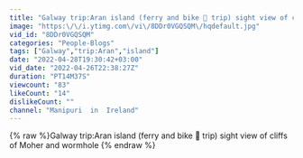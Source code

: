 ```yaml
---
title: "Galway trip:Aran island (ferry and bike 🚴 trip) sight view of cliffs of Moher and wormhole"
image: "https:\/\/i.ytimg.com\/vi\/8DDr0VGQSQM\/hqdefault.jpg"
vid_id: "8DDr0VGQSQM"
categories: "People-Blogs"
tags: ["Galway","trip:Aran","island"]
date: "2022-04-28T19:30:42+03:00"
vid_date: "2022-04-26T22:38:27Z"
duration: "PT14M37S"
viewcount: "83"
likeCount: "14"
dislikeCount: ""
channel: "Manipuri  in  Ireland"
---
```

{% raw %}Galway trip:Aran island (ferry and bike 🚴 trip) sight view of cliffs of Moher and wormhole {% endraw %}

